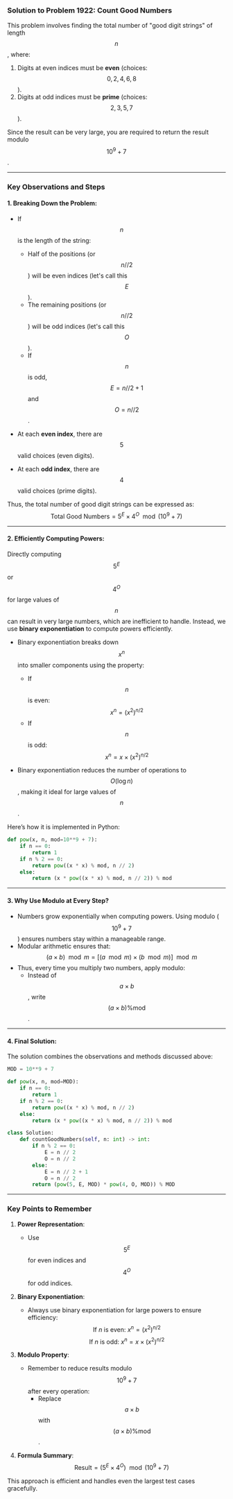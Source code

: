 ### Solution to Problem 1922: Count Good Numbers

This problem involves finding the total number of "good digit strings" of length $$ n $$, where:
1. Digits at even indices must be **even** (choices: $$0, 2, 4, 6, 8$$).
2. Digits at odd indices must be **prime** (choices: $$2, 3, 5, 7$$).

Since the result can be very large, you are required to return the result modulo $$10^9 + 7$$.

---

### Key Observations and Steps

#### 1. **Breaking Down the Problem:**
- If $$ n $$ is the length of the string:
  - Half of the positions (or $$ n // 2 $$) will be even indices (let's call this $$ E $$).
  - The remaining positions (or $$ n // 2 $$) will be odd indices (let's call this $$ O $$).
  - If $$ n $$ is odd, $$ E = n // 2 + 1 $$ and $$ O = n // 2 $$.
  
- At each **even index**, there are $$5$$ valid choices (even digits).
- At each **odd index**, there are $$4$$ valid choices (prime digits).

Thus, the total number of good digit strings can be expressed as:
$$
\text{Total Good Numbers} = 5^E \times 4^O \mod (10^9 + 7)
$$

---

#### 2. **Efficiently Computing Powers:**
Directly computing $$5^E$$ or $$4^O$$ for large values of $$n$$ can result in very large numbers, which are inefficient to handle. Instead, we use **binary exponentiation** to compute powers efficiently.

- Binary exponentiation breaks down $$x^n$$ into smaller components using the property:
  - If $$ n $$ is even: $$ x^n = (x^2)^{n/2} $$
  - If $$ n $$ is odd: $$ x^n = x \times (x^2)^{n/2} $$

- Binary exponentiation reduces the number of operations to $$ O(\log n) $$, making it ideal for large values of $$n$$.

Here’s how it is implemented in Python:
```python
def pow(x, n, mod=10**9 + 7):
    if n == 0:
        return 1
    if n % 2 == 0:
        return pow((x * x) % mod, n // 2)
    else:
        return (x * pow((x * x) % mod, n // 2)) % mod
```

---

#### 3. **Why Use Modulo at Every Step?**
- Numbers grow exponentially when computing powers. Using modulo ($$10^9 + 7$$) ensures numbers stay within a manageable range.
- Modular arithmetic ensures that:
  $$
  (a \times b) \mod m = [(a \mod m) \times (b \mod m)] \mod m
  $$
- Thus, every time you multiply two numbers, apply modulo:
  - Instead of $$a \times b$$, write $$(a \times b) \% \text{mod}$$.

---

#### 4. **Final Solution:**
The solution combines the observations and methods discussed above:
```python
MOD = 10**9 + 7

def pow(x, n, mod=MOD):
    if n == 0:
        return 1
    if n % 2 == 0:
        return pow((x * x) % mod, n // 2)
    else:
        return (x * pow((x * x) % mod, n // 2)) % mod

class Solution:
    def countGoodNumbers(self, n: int) -> int:
        if n % 2 == 0:
            E = n // 2
            O = n // 2
        else:
            E = n // 2 + 1
            O = n // 2
        return (pow(5, E, MOD) * pow(4, O, MOD)) % MOD
```

---

### Key Points to Remember
1. **Power Representation**:
   - Use $$5^E$$ for even indices and $$4^O$$ for odd indices.

2. **Binary Exponentiation**:
   - Always use binary exponentiation for large powers to ensure efficiency:
     $$
     \text{If } n \text{ is even: } x^n = (x^2)^{n/2}
     $$
     $$
     \text{If } n \text{ is odd: } x^n = x \times (x^2)^{n/2}
     $$

3. **Modulo Property**:
   - Remember to reduce results modulo $$10^9 + 7$$ after every operation:
     - Replace $$a \times b$$ with $$(a \times b) \% \text{mod}$$.

4. **Formula Summary**:
   $$
   \text{Result} = (5^E \times 4^O) \mod (10^9 + 7)
   $$ 

This approach is efficient and handles even the largest test cases gracefully.